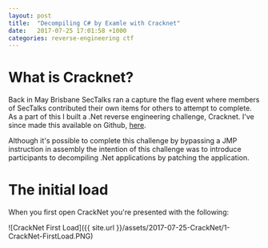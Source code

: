 ```yaml
---
layout: post
title:  "Decompiling C# by Examle with Cracknet"
date:   2017-07-25 17:01:58 +1000
categories: reverse-engineering ctf
---
```


# What is Cracknet?
Back in May Brisbane SecTalks ran a capture the flag event where members of SecTalks contributed their own items for others to attempt to complete. As a part of this I built a .Net reverse engineering challenge, Cracknet. I've since made this available on Github, [here][cracknetrepo].

Although it's possible to complete this challenge by bypassing a JMP instruction in assembly the intention of this challenge was to introduce participants to decompiling .Net applications by patching the application.

# The initial load
When you first open CrackNet you're presented with the following:

![CrackNet First Load]({{ site.url }}/assets/2017-07-25-CrackNet/1-CrackNet-FirstLoad.PNG)



[cracknetrepo]: https://github.com/codingo/cracknet
